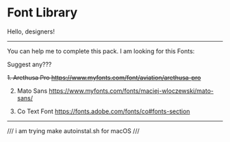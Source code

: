 # Font Library

Hello, designers! 

------------------------------------------------------------------------------------------------------------------------
You can help me to complete this pack.
I am looking for this Fonts:

Suggest any???

<del> 1. Arethusa Pro					https://www.myfonts.com/font/aviation/arethusa-pro </del>

2. Mato Sans					https://www.myfonts.com/fonts/maciej-wloczewski/mato-sans/

3. Co Text Font 				https://fonts.adobe.com/fonts/co#fonts-section
	
------------------------------------------------------------------------------------------------------------------------

/// i am trying make autoinstal.sh for macOS ///